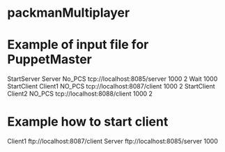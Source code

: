 # packmanMultiplayer

# Example of input file for PuppetMaster

StartServer Server No_PCS tcp://localhost:8085/server 1000 2
Wait 1000
StartClient Client1 NO_PCS tcp://localhost:8087/client 1000 2
StartClient Client2 NO_PCS tcp://localhost:8088/client 1000 2

# Example how to start client

Client1 ftp://localhost:8087/client Server ftp://localhost:8085/server 1000
